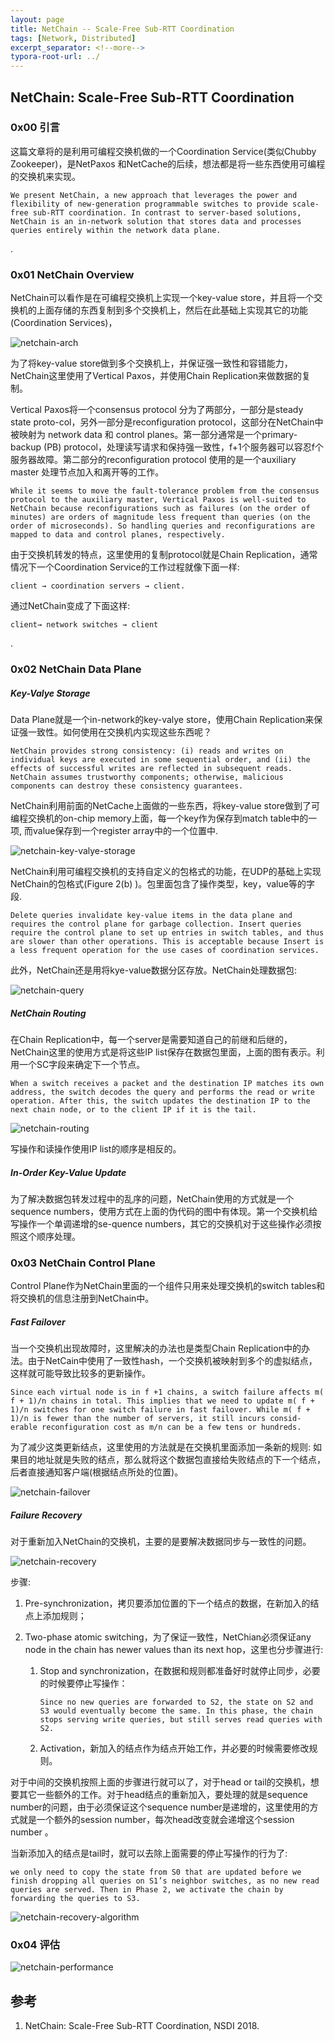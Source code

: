 ```yaml
---
layout: page
title: NetChain -- Scale-Free Sub-RTT Coordination
tags: [Network, Distributed]
excerpt_separator: <!--more-->
typora-root-url: ../
---
```


## NetChain: Scale-Free Sub-RTT Coordination 

### 0x00 引言

   这篇文章将的是利用可编程交换机做的一个Coordination Service(类似Chubby Zookeeper)，是NetPaxos 和NetCache的后续，想法都是将一些东西使用可编程的交换机来实现。

  ```
We present NetChain, a new approach that leverages the power and flexibility of new-generation programmable switches to provide scale-free sub-RTT coordination. In contrast to server-based solutions, NetChain is an in-network solution that stores data and processes queries entirely within the network data plane. 
  ```

.

### 0x01 NetChain Overview 

  NetChain可以看作是在可编程交换机上实现一个key-value store，并且将一个交换机的上面存储的东西复制到多个交换机上，然后在此基础上实现其它的功能(Coordination Services)，

![netchain-arch](/assets/img/netchain-arch.png)

  为了将key-value store做到多个交换机上，并保证强一致性和容错能力，NetChain这里使用了Vertical Paxos，并使用Chain Replication来做数据的复制。

  Vertical Paxos将一个consensus protocol 分为了两部分，一部分是steady state proto-col，另外一部分是reconfiguration protocol，这部分在NetChain中被映射为 network data 和 control planes。第一部分通常是一个primary-backup (PB) protocol，处理读写请求和保持强一致性，f+1个服务器可以容忍f个服务器故障。第二部分的reconfiguration protocol 使用的是一个auxiliary master 处理节点加入和离开等的工作。

```
While it seems to move the fault-tolerance problem from the consensus protocol to the auxiliary master, Vertical Paxos is well-suited to NetChain because reconfigurations such as failures (on the order of minutes) are orders of magnitude less frequent than queries (on the order of microseconds). So handling queries and reconfigurations are mapped to data and control planes, respectively.
```

由于交换机转发的特点，这里使用的复制protocol就是Chain Replication，通常情况下一个Coordination Service的工作过程就像下面一样:

```
client → coordination servers → client.
```

通过NetChain变成了下面这样:

```
client→ network switches → client
```

.

### 0x02 NetChain Data Plane  

##### Key-Valye Storage

  Data Plane就是一个in-network的key-valye store，使用Chain Replication来保证强一致性。如何使用在交换机内实现这些东西呢？

  ```
NetChain provides strong consistency: (i) reads and writes on individual keys are executed in some sequential order, and (ii) the effects of successful writes are reflected in subsequent reads. NetChain assumes trustworthy components; otherwise, malicious components can destroy these consistency guarantees.
  ```

  NetChain利用前面的NetCache上面做的一些东西，将key-value store做到了可编程交换机的on-chip memory上面，每一个key作为保存到match table中的一项, 而value保存到一个register array中的一个位置中. 

![netchain-key-valye-storage](/assets/img/netchain-key-valye-storage.png)

  

  NetChain利用可编程交换机的支持自定义的包格式的功能，在UDP的基础上实现NetChain的包格式(Figure 2(b) )。包里面包含了操作类型，key，value等的字段.

```
Delete queries invalidate key-value items in the data plane and requires the control plane for garbage collection. Insert queries require the control plane to set up entries in switch tables, and thus are slower than other operations. This is acceptable because Insert is a less frequent operation for the use cases of coordination services.
```

此外，NetChain还是用将kye-value数据分区存放。NetChain处理数据包:

![netchain-query](/assets/img/netchain-query.png)

##### NetChain Routing 

   在Chain Replication中，每一个server是需要知道自己的前继和后继的，NetChain这里的使用方式是将这些IP list保存在数据包里面，上面的图有表示。利用一个SC字段来确定下一个节点。

```
When a switch receives a packet and the destination IP matches its own address, the switch decodes the query and performs the read or write operation. After this, the switch updates the destination IP to the next chain node, or to the client IP if it is the tail.
```

![netchain-routing](/assets/img/netchain-routing.png)

 写操作和读操作使用IP list的顺序是相反的。

##### In-Order Key-Value Update 

  为了解决数据包转发过程中的乱序的问题，NetChain使用的方式就是一个sequence numbers，使用方式在上面的伪代码的图中有体现。第一个交换机给写操作一个单调递增的se-quence numbers，其它的交换机对于这些操作必须按照这个顺序处理。



### 0x03 NetChain Control Plane 

  Control Plane作为NetChain里面的一个组件只用来处理交换机的switch tables和将交换机的信息注册到NetChain中。

##### Fast Failover 

  当一个交换机出现故障时，这里解决的办法也是类型Chain Replication中的办法。由于NetCain中使用了一致性hash，一个交换机被映射到多个的虚拟结点，这样就可能导致比较多的更新操作。

```
Since each virtual node is in f +1 chains, a switch failure affects m( f + 1)/n chains in total. This implies that we need to update m( f + 1)/n switches for one switch failure in fast failover. While m( f + 1)/n is fewer than the number of servers, it still incurs consid- erable reconfiguration cost as m/n can be a few tens or hundreds. 
```

为了减少这类更新结点，这里使用的方法就是在交换机里面添加一条新的规则: 如果目的地址就是失败的结点，那么就将这个数据包直接给失败结点的下一个结点，后者直接通知客户端(根据结点所处的位置)。

![netchain-failover](/assets/img/netchain-failover.png)

##### Failure Recovery 

  对于重新加入NetChain的交换机，主要的是要解决数据同步与一致性的问题。

![netchain-recovery](/assets/img/netchain-recovery.png)

步骤:

1. Pre-synchronization，拷贝要添加位置的下一个结点的数据，在新加入的结点上添加规则；

2. Two-phase atomic switching，为了保证一致性，NetChian必须保证any node in the chain has newer values than its next hop，这里也分步骤进行:

   1. Stop and synchronization，在数据和规则都准备好时就停止同步，必要的时候要停止写操作：

      ```
      Since no new queries are forwarded to S2, the state on S2 and S3 would eventually become the same. In this phase, the chain stops serving write queries, but still serves read queries with S2.
      ```

   2. Activation，新加入的结点作为结点开始工作，并必要的时候需要修改规则。

  对于中间的交换机按照上面的步骤进行就可以了，对于head or tail的交换机，想要其它一些额外的工作。对于head结点的重新加入，要处理的就是sequence number的问题，由于必须保证这个sequence number是递增的，这里使用的方式就是一个额外的session number，每次head改变就会递增这个session number 。

  当新添加入的结点是tail时，就可以去除上面需要的停止写操作的行为了:

```
we only need to copy the state from S0 that are updated before we finish dropping all queries on S1’s neighbor switches, as no new read queries are served. Then in Phase 2, we activate the chain by forwarding the queries to S3.
```

![netchain-recovery-algorithm](/assets/img/netchain-recovery-algorithm.png)

### 0x04 评估

![netchain-performance](/assets/img/netchain-performance.png)



## 参考

1. NetChain: Scale-Free Sub-RTT Coordination, NSDI 2018.